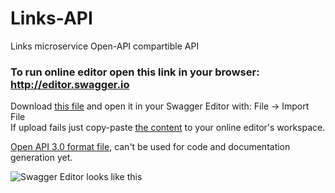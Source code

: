 # Links-API
Links microservice Open-API compartible API 

### To run online editor open this link in your browser: http://editor.swagger.io



Download <a href=https://github.com/Benkoff/Links-API/blob/master/API%20files/swagger.yaml> this file</a> and open it in your Swagger Editor with: File -> Import File </br>
If upload fails just copy-paste <a href=https://github.com/Benkoff/Links-API/blob/master/API%20files/swagger.yaml>the content</a> to your online editor's workspace.

<a href=https://github.com/Benkoff/Links-API/blob/master/API%20files/openapi.yaml>Open API 3.0 format file</a>, can't be used for code and documentation generation yet.

![Swagger Editor looks like this](https://user-images.githubusercontent.com/10642971/34452505-bc71ff3e-ed49-11e7-9ab5-166fd38e0a87.png)
